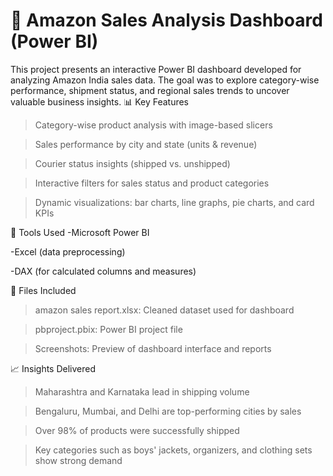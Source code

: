 # 🛒 Amazon Sales Analysis Dashboard (Power BI)
This project presents an interactive Power BI dashboard developed for analyzing Amazon India sales data. The goal was to explore category-wise performance, shipment status, and regional sales trends to uncover valuable business insights.
📊 Key Features
>Category-wise product analysis with image-based slicers

>Sales performance by city and state (units & revenue)

>Courier status insights (shipped vs. unshipped)

>Interactive filters for sales status and product categories

>Dynamic visualizations: bar charts, line graphs, pie charts, and card KPIs

📌 Tools Used
-Microsoft Power BI

-Excel (data preprocessing)

-DAX (for calculated columns and measures)

📂 Files Included
>amazon sales report.xlsx: Cleaned dataset used for dashboard

>pbproject.pbix: Power BI project file

>Screenshots: Preview of dashboard interface and reports

📈 Insights Delivered
>Maharashtra and Karnataka lead in shipping volume

>Bengaluru, Mumbai, and Delhi are top-performing cities by sales

>Over 98% of products were successfully shipped

>Key categories such as boys' jackets, organizers, and clothing sets show strong demand
